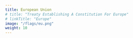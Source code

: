 ```yaml
---
title: European Union
# title: "Treaty Establishing A Constitution For Europe"
# linkTitle: "Europe"
image: "/flags/eu.png"
weight: 10
---
```

